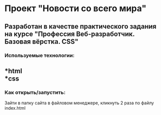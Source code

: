 # Проект "Новости со всего мира"


Разработан в качестве практического задания на курсе "Профессия Веб-разработчик. Базовая вёрстка. CSS"
---
### Используемые технологии:

*html</br>
*css
---
### Как открыть/запустить:

Зайти в папку сайта в файловом менеджере, кликнуть 2 раза по файлу index.html